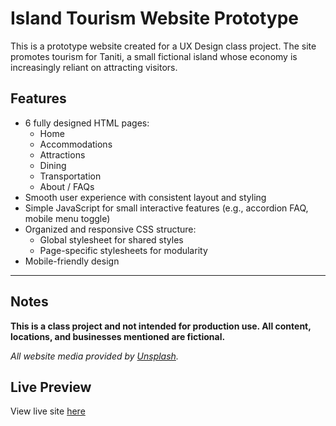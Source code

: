 # Island Tourism Website Prototype

This is a prototype website created for a UX Design class project. 
The site promotes tourism for Taniti, a small fictional island whose economy is increasingly reliant on attracting visitors. 

## Features
- 6 fully designed HTML pages:
  - Home
  - Accommodations
  - Attractions
  - Dining
  - Transportation
  - About / FAQs
- Smooth user experience with consistent layout and styling
- Simple JavaScript for small interactive features (e.g., accordion FAQ, mobile menu toggle)
- Organized and responsive CSS structure:
  - Global stylesheet for shared styles
  - Page-specific stylesheets for modularity
- Mobile-friendly design

---
## Notes
**This is a class project and not intended for production use. All content, locations, and businesses mentioned are fictional.**

*All website media provided by [Unsplash](https://unsplash.com).*

## Live Preview
View live site [here](https://cyphyne.github.io/travel-website/)